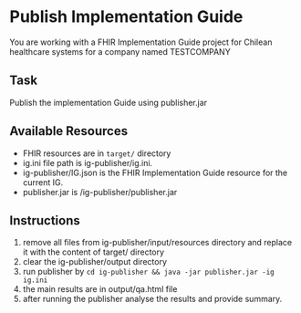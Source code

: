 # Publish Implementation Guide

You are working with a FHIR Implementation Guide project for Chilean healthcare systems for a company named TESTCOMPANY

## Task
Publish the implementation Guide using publisher.jar

## Available Resources

- FHIR resources are in `target/` directory
- ig.ini file path is ig-publisher/ig.ini.
- ig-publisher/IG.json is the FHIR Implementation Guide resource for the current IG.
- publisher.jar is /ig-publisher/publisher.jar

## Instructions
1. remove all files from ig-publisher/input/resources directory and replace it with the content of target/ directory
2. clear the ig-publisher/output directory
3. run publisher by `cd ig-publisher && java -jar publisher.jar -ig ig.ini`
4. the main results are in output/qa.html file
5. after running the publisher analyse the results and provide summary.
